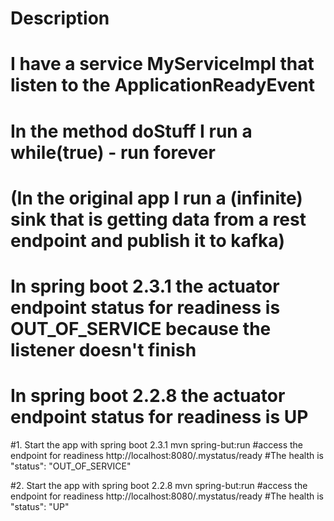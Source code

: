 # Description
# I have a service MyServiceImpl that listen to the ApplicationReadyEvent
# In the method doStuff I run a while(true) - run forever 
# (In the original app I run a (infinite) sink that is getting data from a rest endpoint and publish it to kafka)  
# In spring boot 2.3.1 the actuator endpoint status for readiness is OUT_OF_SERVICE because the listener doesn't finish
# In spring boot 2.2.8 the actuator endpoint status for readiness is UP    

#1. Start the app with spring boot 2.3.1
mvn spring-but:run
#access the endpoint for readiness 
http://localhost:8080/.mystatus/ready
#The health is "status": "OUT_OF_SERVICE"

#2. Start the app with spring boot 2.2.8
mvn spring-but:run
#access the endpoint for readiness 
http://localhost:8080/.mystatus/ready
#The health is "status": "UP"